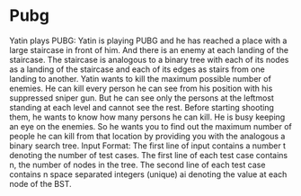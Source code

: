 # Pubg
Yatin plays PUBG: Yatin is playing PUBG and he has reached a place with a large staircase in front of him. And there is an enemy at each landing of the staircase. The staircase is analogous to a binary tree with each of its nodes as a landing of the staircase and each of its edges as stairs from one landing to another.  Yatin wants to kill the maximum possible number of enemies. He can kill every person he can see from his position with his suppressed sniper gun. But he can see only the persons at the leftmost standing at each level and cannot see the rest. Before starting shooting them, he wants to know how many persons he can kill. He is busy keeping an eye on the enemies. So he wants you to find out the maximum number of people he can kill from that location by providing you with the analogous a binary search tree.  Input Format: The first line of input contains a number t denoting the number of test cases. The first line of each test case contains n, the number of nodes in the tree. The second line of each test case contains n space separated integers (unique) ai denoting the value at each node of the BST.

